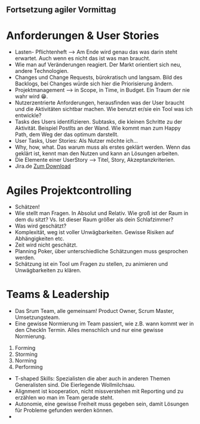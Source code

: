 ## Fortsetzung agiler Vormittag

# Anforderungen & User Stories

- Lasten- Pflichtenheft --> Am Ende wird genau das was darin steht erwartet. Auch wenn es nicht das ist was man braucht.
- Wie man auf Veränderungen reagiert. Der Markt orientiert sich neu, andere Technologien.
- Changes und Change Requests, bürokratisch und langsam. Bild des Backlogs, bei Changes würde sich hier die Priorisierung ändern.
- Projektmanagement --> in Scope, in Time, in Budget. Ein Traum der nie wahr wird 😁.
- Nutzerzentrierte Anforderungen, herausfinden was der User braucht und die Aktivitäten sichtbar machen. Wie benutzt er/sie ein Tool was ich entwickle?
- Tasks des Users identifizieren. Subtasks, die kleinen Schritte zu der Aktivität. Beispiel PostIts an der Wand. Wie kommt man zum Happy Path, dem Weg der das optimum darstellt.
- User Tasks, User Stories: Als Nutzer möchte ich...
- Why, how, what. Das warum muss als erstes geklärt werden. Wenn das geklärt ist, kennt man den Nutzen und kann an Lösungen arbeiten.
- Die Elemente einer UserStory --> Titel, Story, Akzeptanzkriterien.
- Jira.de [Zum Download](https://www.atlassian.com/de/software/jira)

# Agiles Projektcontrolling

- Schätzen!
- Wie stellt man Fragen. In Absolut und Relativ. Wie groß ist der Raum in dem du sitzt? Vs. Ist dieser Raum größer als dein Schlafzimmer?
- Was wird geschätzt?
- Komplexität, weg ist voller Unwägbarkeiten. Gewisse Risiken auf Abhängigkeiten etc.
- Zeit wird nicht geschätzt.
- Planning Poker, über unterschiedliche Schätzungen muss gesprochen werden.
- Schätzung ist ein Tool um Fragen zu stellen, zu animieren und Unwägbarkeiten zu klären.

# Teams & Leadership

- Das Srum Team, alle gemeinsam! Product Owner, Scrum Master, Umsetzungsteam.
- Eine gewisse Normierung im Team passiert, wie z.B. wann kommt wer in den CheckIn Termin. Alles menschlich und nur eine gewisse Normierung.
1. Forming
2. Storming
3. Norming
4. Performing
- T-shaped Skills: Spezialisten die aber auch in anderen Themen Generalisten sind. Die Eierlegende Wollmilchsau.
- Alignment ist kooperation, nicht missverstehen mit Reporting und zu erzählen wo man im Team gerade steht.
- Autonomie, eine gewisse Freiheit muss gegeben sein, damit Lösungen für Probleme gefunden werden können.
- 
